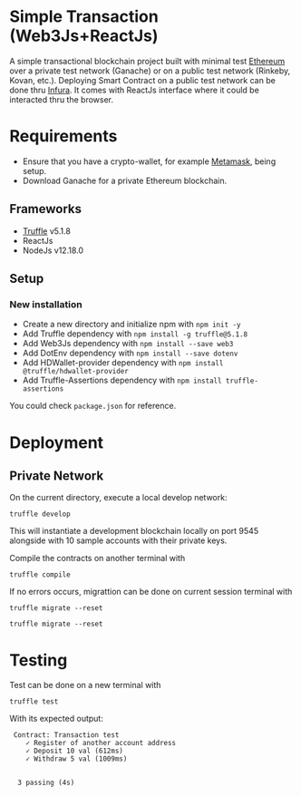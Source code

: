 # Simple Transaction (Web3Js+ReactJs) 
A simple transactional blockchain project built with minimal test [Ethereum](https://en.wikipedia.org/wiki/Ethereum) over a private test network (Ganache) or on a public test network (Rinkeby, Kovan, etc.). Deploying Smart Contract on a public test network can be done thru [Infura](https://infura.io/). It comes with ReactJs interface where it could be interacted thru the browser.


# Requirements
- Ensure that you have a crypto-wallet, for example [Metamask](https://metamask.io/), being setup.
- Download Ganache for a private Ethereum blockchain.

## Frameworks
- [Truffle](https://trufflesuite.com/) v5.1.8
- ReactJs
- NodeJs v12.18.0

## Setup

### New installation
- Create a new directory and initialize npm with ```npm init -y```
- Add Truffle dependency with ```npm install -g truffle@5.1.8```
- Add Web3Js dependency with ```npm install --save web3```
- Add DotEnv dependency with ```npm install --save dotenv```
- Add HDWallet-provider dependency with ```npm install @truffle/hdwallet-provider```
- Add Truffle-Assertions dependency with ```npm install truffle-assertions```

You could check ```package.json``` for reference. 

# Deployment 
## Private Network
On the current directory, execute a local develop network:
```
truffle develop
```
This will instantiate a development blockchain locally on port 9545 alongside with 10 sample accounts with their private keys.

Compile the contracts on another terminal with 
```
truffle compile
```
If no errors occurs, migrattion can be done on current session terminal with 

```
truffle migrate --reset
```
```
truffle migrate --reset
```

# Testing
Test can be done on a new terminal with
```
truffle test
```

With its expected output:
```
 Contract: Transaction test
    ✓ Register of another account address
    ✓ Deposit 10 val (612ms)
    ✓ Withdraw 5 val (1009ms)


  3 passing (4s)

```
